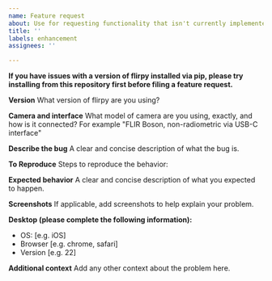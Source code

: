 ```yaml
---
name: Feature request
about: Use for requesting functionality that isn't currently implemented in Flirpy
title: ''
labels: enhancement
assignees: ''

---
```


**If you have issues with a version of flirpy installed via pip, please try installing from this repository first before filing a feature request.** 

**Version**
What version of flirpy are you using?

**Camera and interface**
What model of camera are you using, exactly, and how is it connected? For example "FLIR Boson, non-radiometric via USB-C interface"

**Describe the bug**
A clear and concise description of what the bug is.

**To Reproduce**
Steps to reproduce the behavior:

**Expected behavior**
A clear and concise description of what you expected to happen.

**Screenshots**
If applicable, add screenshots to help explain your problem.

**Desktop (please complete the following information):**
 - OS: [e.g. iOS]
 - Browser [e.g. chrome, safari]
 - Version [e.g. 22]

**Additional context**
Add any other context about the problem here.
